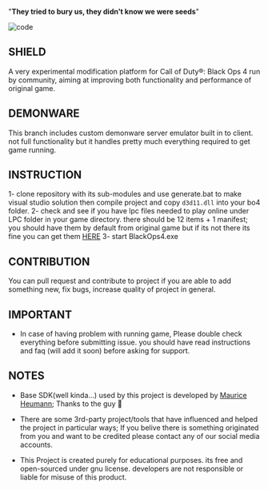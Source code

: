 "**They tried to bury us, they didn't know we were seeds**"

![code](https://raw.githubusercontent.com/project-bo4/shield-development/master/assets/readme_header.jpg)

## SHIELD
A very experimental modification platform for Call of Duty®: Black Ops 4 run by community, aiming at improving both functionality and performance of original game.


## DEMONWARE
This branch includes custom demonware server emulator built in to client. not full functionality but it handles pretty much everything required to get game running.


## INSTRUCTION
1- clone repository with its sub-modules and use generate.bat to make visual studio solution then compile project and copy ``d3d11.dll`` into your bo4 folder.
2- check and see if you have lpc files needed to play online under LPC folder in your game directory. there should be 12 items + 1 manifest; you should have them by default from original game but if its not there its fine you can get them [HERE](https://github.com/project-bo4/shield-development/releases/download/current/bo4_tu23_639_cf92ecf4a75d3f79_lpc.zip)
3- start BlackOps4.exe


## CONTRIBUTION
You can pull request and contribute to project if you are able to add something new, fix bugs, increase quality of project in general. 


## IMPORTANT
- In case of having problem with running game, Please double check everything before submitting issue. you should have read instructions and faq (will add it soon) before asking for support.


## NOTES
- Base SDK(well kinda...) used by this project is developed by [Maurice Heumann](https://github.com/momo5502); Thanks to the guy 🫡

- There are some 3rd-party project/tools that have influenced and helped the project in particular ways; If you belive there is something originated from you and want to be credited please contact any of our social media accounts.

- This Project is created purely for educational purposes. its free and open-sourced under gnu license. developers are not responsible or liable for misuse of this product.

